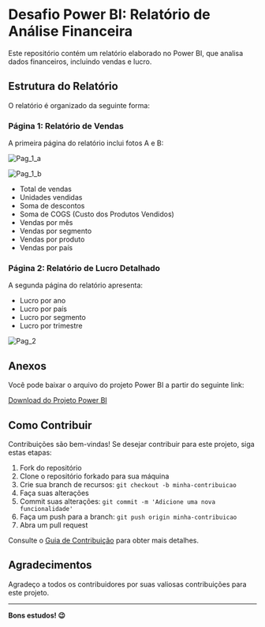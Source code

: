 
# Desafio Power BI: Relatório de Análise Financeira

Este repositório contém um relatório elaborado no Power BI, que analisa dados financeiros, incluindo vendas e lucro.

## Estrutura do Relatório

O relatório é organizado da seguinte forma:

### Página 1: Relatório de Vendas

A primeira página do relatório inclui fotos A e B:

![Pag_1_a](https://github.com/EvertonVicente/power_bi_analyst/assets/142946954/193ca80b-2adc-4501-89f1-84b42fe12a40)

![Pag_1_b](https://github.com/EvertonVicente/power_bi_analyst/assets/142946954/8e3ee683-4e9e-44b7-9448-3a0d8e2caa90)

- Total de vendas
- Unidades vendidas
- Soma de descontos
- Soma de COGS (Custo dos Produtos Vendidos)
- Vendas por mês
- Vendas por segmento
- Vendas por produto
- Vendas por país

### Página 2: Relatório de Lucro Detalhado

A segunda página do relatório apresenta:

- Lucro por ano
- Lucro por país
- Lucro por segmento
- Lucro por trimestre

![Pag_2](https://github.com/EvertonVicente/power_bi_analyst/assets/142946954/e2f2599c-9296-4262-a510-0b731987b293)

## Anexos

Você pode baixar o arquivo do projeto Power BI a partir do seguinte link:

[Download do Projeto Power BI](caminho/para/seuarquivo.pbix)

## Como Contribuir

Contribuições são bem-vindas! Se desejar contribuir para este projeto, siga estas etapas:

1. Fork do repositório
2. Clone o repositório forkado para sua máquina
3. Crie sua branch de recursos: `git checkout -b minha-contribuicao`
4. Faça suas alterações
5. Commit suas alterações: `git commit -m 'Adicione uma nova funcionalidade'`
6. Faça um push para a branch: `git push origin minha-contribuicao`
7. Abra um pull request

Consulte o [Guia de Contribuição](CONTRIBUTING.md) para obter mais detalhes.


## Agradecimentos

Agradeço a todos os contribuidores por suas valiosas contribuições para este projeto.

---

**Bons estudos! 😉**
